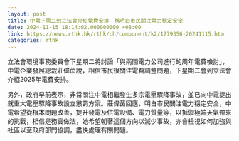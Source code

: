 ```yaml
---
layout: post
title: 中電下周二到立法會介紹電費安排　稱明白市民關注電力穩定安全
date: 2024-11-15 18:14:02.000000000 +08:00
link: https://news.rthk.hk/rthk/ch/component/k2/1779356-20241115.htm
categories: rthk
---
```


立法會環境事務委員會下星期二將討論「與兩間電力公司進行的周年電費檢討」，中電企業發展總裁莊偉茵說，相信市民很關注電費調整問題，下星期二會到立法會介紹2025年電費安排。

另外，政府早前表示，非常關注中電相繼發生多宗電壓驟降事故，並已向中電提出就重大電壓驟降事故設立懲罰方案。莊偉茵回應，明白市民關注電力穩定安全，中電希望從根本問題改善，提升發電及供電設備、電力質量等，以抵禦極端天氣帶來的挑戰，相信是務實做法，她希望朝著這個方向以減少事故，亦會檢視如何加強與社區以至政府部門協調，盡快處理有關問題。
